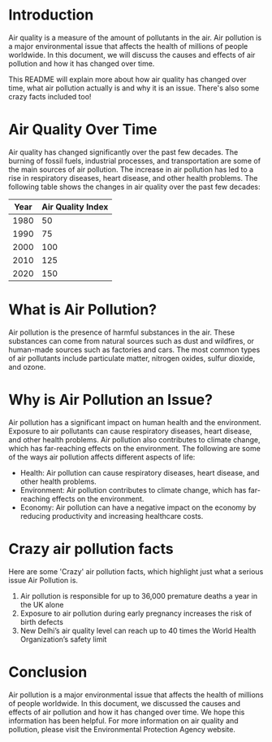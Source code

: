 # Introduction
Air quality is a measure of the amount of pollutants in the air. Air pollution is a major environmental issue that affects the health of millions of people worldwide. In this document, we will discuss the causes and effects of air pollution and how it has changed over time.

This README will explain more about how air quality has changed over time, what air pollution actually is and why it is an issue. There's also some crazy facts included too!

# Air Quality Over Time
Air quality has changed significantly over the past few decades. The burning of fossil fuels, industrial processes, and transportation are some of the main sources of air pollution. The increase in air pollution has led to a rise in respiratory diseases, heart disease, and other health problems. The following table shows the changes in air quality over the past few decades:

Year |	Air Quality Index
--- | ---
1980 |	50
1990 |	75
2000 |	100
2010 |	125
2020 |	150

# What is Air Pollution?
Air pollution is the presence of harmful substances in the air. These substances can come from natural sources such as dust and wildfires, or human-made sources such as factories and cars. The most common types of air pollutants include particulate matter, nitrogen oxides, sulfur dioxide, and ozone.

# Why is Air Pollution an Issue?
Air pollution has a significant impact on human health and the environment. Exposure to air pollutants can cause respiratory diseases, heart disease, and other health problems. Air pollution also contributes to climate change, which has far-reaching effects on the environment. The following are some of the ways air pollution affects different aspects of life:

- Health: Air pollution can cause respiratory diseases, heart disease, and other health problems.
- Environment: Air pollution contributes to climate change, which has far-reaching effects on the environment.
- Economy: Air pollution can have a negative impact on the economy by reducing productivity and increasing healthcare costs.

# Crazy air pollution facts

Here are some 'Crazy' air pollution facts, which highlight just what a serious issue Air Pollution is.

1. Air pollution is responsible for up to 36,000 premature deaths a year in the UK alone
2. Exposure to air pollution during early pregnancy increases the risk of birth defects
3. New Delhi’s air quality level can reach up to 40 times the World Health Organization’s safety limit

# Conclusion
Air pollution is a major environmental issue that affects the health of millions of people worldwide. In this document, we discussed the causes and effects of air pollution and how it has changed over time. We hope this information has been helpful. For more information on air quality and pollution, please visit the Environmental Protection Agency website.